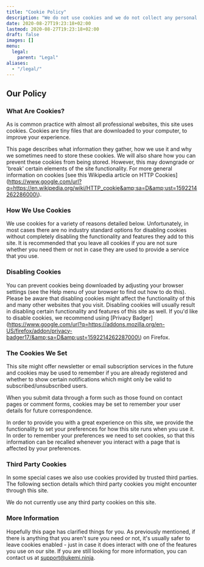 ```yaml
---
title: "Cookie Policy"
description: "We do not use cookies and we do not collect any personal data."
date: 2020-08-27T19:23:18+02:00
lastmod: 2020-08-27T19:23:18+02:00
draft: false
images: []
menu:
  legal:
    parent: "Legal"
aliases:
  - "/legal/"
---
```


## Our Policy

### What Are Cookies?

As is common practice with almost all professional websites, this site uses cookies. Cookies are tiny files that are downloaded to your computer, to improve your experience.

This page describes what information they gather, how we use it and why we sometimes need to store these cookies. We will also share how you can prevent these cookies from being stored. However, this may downgrade or 'break' certain elements of the site functionality. For more general information on cookies [see this Wikipedia article on HTTP Cookies](https://www.google.com/url?q=https://en.wikipedia.org/wiki/HTTP_cookie&amp;sa=D&amp;ust=1592214262286000\).

### How We Use Cookies

We use cookies for a variety of reasons detailed below. Unfortunately, in most cases there are no industry standard options for disabling cookies without completely disabling the functionality and features they add to this site. It is recommended that you leave all cookies if you are not sure whether you need them or not in case they are used to provide a service that you use.

### Disabling Cookies

You can prevent cookies being downloaded by adjusting your browser settings (see the Help menu of your browser to find out how to do this). Please be aware that disabling cookies might affect the functionality of this and many other websites that you visit. Disabling cookies will usually result in disabling certain functionality and features of this site as well. If you'd like to disable cookies, we recommend using [Privacy Badger](https://www.google.com/url?q=https://addons.mozilla.org/en-US/firefox/addon/privacy-badger17/&amp;sa=D&amp;ust=1592214262287000\) on Firefox.

### The Cookies We Set

This site might offer newsletter or email subscription services in the future and cookies may be used to remember if you are already registered and whether to show certain notifications which might only be valid to subscribed/unsubscribed users.

When you submit data through a form such as those found on contact pages or comment forms, cookies may be set to remember your user details for future correspondence.

In order to provide you with a great experience on this site, we provide the functionality to set your preferences for how this site runs when you use it. In order to remember your preferences we need to set cookies, so that this information can be recalled whenever you interact with a page that is affected by your preferences.

### Third Party Cookies

In some special cases we also use cookies provided by trusted third parties. The following section details which third party cookies you might encounter through this site.

We do not currently use any third party cookies on this site.

### More Information

Hopefully this page has clarified things for you. As previously mentioned, if there is anything that you aren't sure you need or not, it's usually safer to leave cookies enabled - just in case it does interact with one of the features you use on our site. If you are still looking for more information, you can contact us at support@ukemi.ninja.
